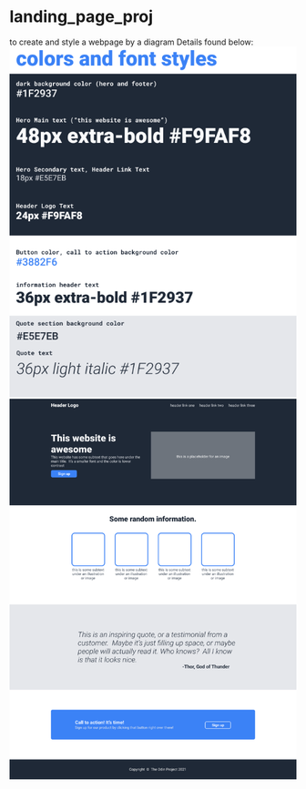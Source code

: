 # landing_page_proj
to create and style a webpage by a diagram
Details found below:
![alt text](colors_and_stuff.jpg)
![alt text](landing_page.jpg)